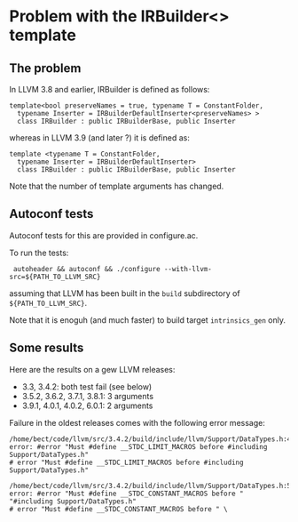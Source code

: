 # Problem with the IRBuilder<> template

## The problem

In LLVM 3.8 and earlier, IRBuilder is defined as follows:

    template<bool preserveNames = true, typename T = ConstantFolder,  
      typename Inserter = IRBuilderDefaultInserter<preserveNames> >  
      class IRBuilder : public IRBuilderBase, public Inserter  

whereas in LLVM 3.9 (and later ?) it is defined as:

    template <typename T = ConstantFolder,  
      typename Inserter = IRBuilderDefaultInserter>  
      class IRBuilder : public IRBuilderBase, public Inserter  

Note that the number of template arguments has changed.


## Autoconf tests

Autoconf tests for this are provided in configure.ac.

To run the tests:

     autoheader && autoconf && ./configure --with-llvm-src=${PATH_TO_LLVM_SRC}

assuming that LLVM has been built in the `build` subdirectory of `${PATH_TO_LLVM_SRC}`.

Note that it is enoguh (and much faster) to build target `intrinsics_gen` only.


## Some results

Here are the results on a gew LLVM releases:
 * 3.3, 3.4.2: both test fail (see below)
 * 3.5.2, 3.6.2, 3.7.1, 3.8.1: 3 arguments
 * 3.9.1, 4.0.1, 4.0.2, 6.0.1: 2 arguments

Failure in the oldest releases comes with the following error message:

    /home/bect/code/llvm/src/3.4.2/build/include/llvm/Support/DataTypes.h:47:3: error: #error "Must #define __STDC_LIMIT_MACROS before #including Support/DataTypes.h"
    # error "Must #define __STDC_LIMIT_MACROS before #including Support/DataTypes.h"
    
    /home/bect/code/llvm/src/3.4.2/build/include/llvm/Support/DataTypes.h:51:3: error: #error "Must #define __STDC_CONSTANT_MACROS before " "#including Support/DataTypes.h"
    # error "Must #define __STDC_CONSTANT_MACROS before " \
    

